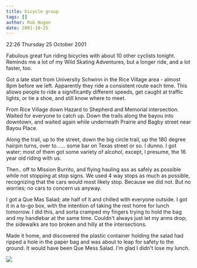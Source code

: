 ```yaml
---
title: bicycle group
tags: []
author: Rob Nugen
date: 2001-10-25
---
```


<p class=date>22:26 Thursday 25 October 2001</p>

<p>Fabulous great fun riding bicycles with about 10
other cyclists tonight.  Reminds me a lot of my Wild
Skating Adventures, but a longer ride, and a lot
faster, too.</p>

<p>Got a late start from University Schwinn in the
Rice Village area - almost 8pm before we left. 
Apparently they ride a consistent route each time. 
This allows people to ride a significantly different
speeds, get caught at traffic lights, or tie a shoe,
and still know where to meet.</p>

<p>From Rice Village down Hazard to Shepherd and
Memorial intersection.  Waited for everyone to catch
up.  Down the trails along the bayou into downtown,
and waited again while underneath Prairie and Bagby
street near Bayou Place.</p>

<p>Along the trail, up to the street, down the big
circle trail, up the 180 degree hairpin turns, over
to...... some bar on Texas street or so.  I dunno.  I
got water; most of them got some variety of alcohol,
except, I presume, the 16 year old riding with us.</p>

<p>Then.. off to Mission Burrito, and flying hauling
ass as safely as possible while not stopping at stop
signs.  We used 4 way stops as much as possible,
recognizing that the cars would most likely stop. 
Because we did not.  But no worries; no cars to
concern us anyway.</p>

<p>I got a Que Mas Salad; ate half of it and chilled
with everyone outside.  I got it in a to-go box, with
the intention of taking the rest home for lunch
tomorrow.  I did this, and sorta cramped my fingers
trying to hold the bag and my handlebar at the same
time.  Couldn't always just let my arms drop; the
sidewalks are too broken and hilly at the
intersections.</p>

<p>Made it home, and discovered the plastic container
holding the salad had ripped a hole in the paper bag
and was about to leap for safety to the ground.  It
would have been Que Mess Salad.  I'm glad I didn't
lose my lunch.</p>

<p><img src="/images/rob/wL-ROB.gif"/></p>
